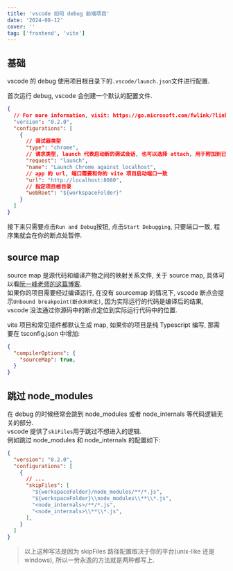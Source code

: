 ```yaml
---
title: 'vscode 如何 debug 前端项目'
date: '2024-08-12'
cover: ''
tag: ['frontend', 'vite']
---
```


## 基础
vscode 的 debug 使用项目根目录下的`.vscode/launch.json`文件进行配置.  

首次运行 debug, vscode 会创建一个默认的配置文件.  

```json
{
  // For more information, visit: https://go.microsoft.com/fwlink/?linkid=830387
  "version": "0.2.0",
  "configurations": [
    {
      // 调试器类型
      "type": "chrome",
      // 请求类型, launch 代表启动新的调试会话, 也可以选择 attach, 用于附加到已经运行的进程
      "request": "launch",
      "name": "Launch Chrome against localhost",
      // app 的 url, 端口需要和你的 vite 项目启动端口一致
      "url": "http://localhost:8080",
      // 指定项目根目录
      "webRoot": "${workspaceFolder}"
    }
  ]
}
```
接下来只需要点击`Run and Debug`按钮, 点击`Start Debugging`, 只要端口一致, 程序集就会在你的断点处暂停.

## source map
source map 是源代码和编译产物之间的映射关系文件, 关于 source map, 具体可以看[阮一峰老师的这篇博客](https://www.ruanyifeng.com/blog/2013/01/javascript_source_map.html).  
如果你的项目需要经过编译运行, 在没有 sourcemap 的情况下, vscode 断点会提示`Unbound breakpoint(断点未绑定)`, 因为实际运行的代码是编译后的结果, vscode 没法通过你源码中的断点定位到实际运行代码中的位置.  

vite 项目和常见插件都默认生成 map, 如果你的项目是纯 Typescript 编写, 那需要在 tsconfig.json 中增加:  
```json
{
  "compilerOptions": {
    "sourceMap": true,
  }
}
```

## 跳过 node_modules
在 debug 的时候经常会跳到 node_modules 或者 node_internals 等代码逻辑无关的部分.  
vscode 提供了`skiFiles`用于跳过不想进入的逻辑.  
例如跳过 node_modules 和 node_internals 的配置如下:  
```json
{
  "version": "0.2.0",
  "configurations": [
    {
      // ...
      "skipFiles": [
        "${workspaceFolder}/node_modules/**/*.js",
        "${workspaceFolder}\\node_modules\\**\\*.js",
        "<node_internals>/**/*.js",
        "<node_internals>\\**\\*.js",
      ],
    }
  ]
}
```
> 以上这种写法是因为 skipFiles 路径配置取决于你的平台(unix-like 还是 windows), 所以一劳永逸的方法就是两种都写上.
